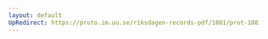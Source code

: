 ```yaml
---
layout: default
UpRedirect: https://pruto.im.uu.se/riksdagen-records-pdf/1881/prot-1881--ak--046/prot-1881--ak--046_005.pdf
---
```

